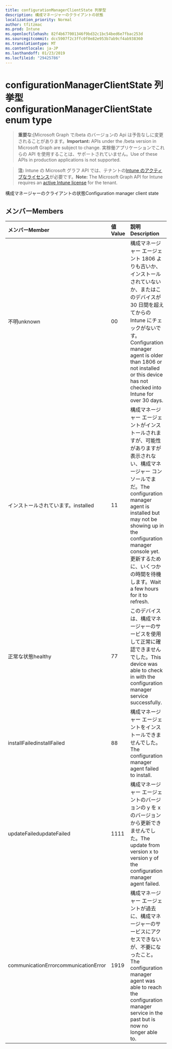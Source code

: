 ```yaml
---
title: configurationManagerClientState 列挙型
description: 構成マネージャーのクライアントの状態
localization_priority: Normal
author: tfitzmac
ms.prod: Intune
ms.openlocfilehash: 82f4b677001346f9bd32c1bc54bed6e7fbac253d
ms.sourcegitcommit: dcc5907f2c3ffc0f0e82e953b7ab9cf4ab938360
ms.translationtype: MT
ms.contentlocale: ja-JP
ms.lasthandoff: 01/23/2019
ms.locfileid: "29425786"
---
```

# <a name="configurationmanagerclientstate-enum-type"></a><span data-ttu-id="37092-103">configurationManagerClientState 列挙型</span><span class="sxs-lookup"><span data-stu-id="37092-103">configurationManagerClientState enum type</span></span>

> <span data-ttu-id="37092-104">**重要な:**[Microsoft Graph で/beta のバージョンの Api は予告なしに変更されることがあります。</span><span class="sxs-lookup"><span data-stu-id="37092-104">**Important:** APIs under the /beta version in Microsoft Graph are subject to change.</span></span> <span data-ttu-id="37092-105">実稼働アプリケーションでこれらの API を使用することは、サポートされていません。</span><span class="sxs-lookup"><span data-stu-id="37092-105">Use of these APIs in production applications is not supported.</span></span>

> <span data-ttu-id="37092-106">**注:** Intune の Microsoft グラフ API では、テナントの[Intune のアクティブなライセンス](https://go.microsoft.com/fwlink/?linkid=839381)が必要です。</span><span class="sxs-lookup"><span data-stu-id="37092-106">**Note:** The Microsoft Graph API for Intune requires an [active Intune license](https://go.microsoft.com/fwlink/?linkid=839381) for the tenant.</span></span>

<span data-ttu-id="37092-107">構成マネージャーのクライアントの状態</span><span class="sxs-lookup"><span data-stu-id="37092-107">Configuration manager client state</span></span>

## <a name="members"></a><span data-ttu-id="37092-108">メンバー</span><span class="sxs-lookup"><span data-stu-id="37092-108">Members</span></span>
|<span data-ttu-id="37092-109">メンバー</span><span class="sxs-lookup"><span data-stu-id="37092-109">Member</span></span>|<span data-ttu-id="37092-110">値</span><span class="sxs-lookup"><span data-stu-id="37092-110">Value</span></span>|<span data-ttu-id="37092-111">説明</span><span class="sxs-lookup"><span data-stu-id="37092-111">Description</span></span>|
|:---|:---|:---|
|<span data-ttu-id="37092-112">不明</span><span class="sxs-lookup"><span data-stu-id="37092-112">unknown</span></span>|<span data-ttu-id="37092-113">0</span><span class="sxs-lookup"><span data-stu-id="37092-113">0</span></span>|<span data-ttu-id="37092-114">構成マネージャー エージェント 1806 よりも古いか、インストールされていないか、またはこのデバイスが 30 日間を超えてからの Intune にチェックがないです。</span><span class="sxs-lookup"><span data-stu-id="37092-114">Configuration manager agent is older than 1806 or not installed or this device has not checked into Intune for over 30 days.</span></span>|
|<span data-ttu-id="37092-115">インストールされています。</span><span class="sxs-lookup"><span data-stu-id="37092-115">installed</span></span>|<span data-ttu-id="37092-116">1</span><span class="sxs-lookup"><span data-stu-id="37092-116">1</span></span>|<span data-ttu-id="37092-117">構成マネージャー エージェントがインストールされますが、可能性がありますが表示されない、構成マネージャー コンソールでまだ。</span><span class="sxs-lookup"><span data-stu-id="37092-117">The configuration manager agent is installed but may not be showing up in the configuration manager console yet.</span></span> <span data-ttu-id="37092-118">更新するために、いくつかの時間を待機します。</span><span class="sxs-lookup"><span data-stu-id="37092-118">Wait a few hours for it to refresh.</span></span>|
|<span data-ttu-id="37092-119">正常な状態</span><span class="sxs-lookup"><span data-stu-id="37092-119">healthy</span></span>|<span data-ttu-id="37092-120">7</span><span class="sxs-lookup"><span data-stu-id="37092-120">7</span></span>|<span data-ttu-id="37092-121">このデバイスは、構成マネージャーのサービスを使用して正常に確認できませんでした。</span><span class="sxs-lookup"><span data-stu-id="37092-121">This device was able to check in with the configuration manager service successfully.</span></span>|
|<span data-ttu-id="37092-122">installFailed</span><span class="sxs-lookup"><span data-stu-id="37092-122">installFailed</span></span>|<span data-ttu-id="37092-123">8</span><span class="sxs-lookup"><span data-stu-id="37092-123">8</span></span>|<span data-ttu-id="37092-124">構成マネージャー エージェントをインストールできませんでした。</span><span class="sxs-lookup"><span data-stu-id="37092-124">The configuration manager agent failed to install.</span></span>|
|<span data-ttu-id="37092-125">updateFailed</span><span class="sxs-lookup"><span data-stu-id="37092-125">updateFailed</span></span>|<span data-ttu-id="37092-126">11</span><span class="sxs-lookup"><span data-stu-id="37092-126">11</span></span>|<span data-ttu-id="37092-127">構成マネージャー エージェントのバージョンの y を x のバージョンから更新できませんでした。</span><span class="sxs-lookup"><span data-stu-id="37092-127">The update from version x to version y of the configuration manager agent failed.</span></span> |
|<span data-ttu-id="37092-128">communicationError</span><span class="sxs-lookup"><span data-stu-id="37092-128">communicationError</span></span>|<span data-ttu-id="37092-129">19</span><span class="sxs-lookup"><span data-stu-id="37092-129">19</span></span>|<span data-ttu-id="37092-130">構成マネージャー エージェントが過去に、構成マネージャーのサービスにアクセスできないが、不要になったこと。</span><span class="sxs-lookup"><span data-stu-id="37092-130">The configuration manager agent was able to reach the configuration manager service in the past but is now no longer able to.</span></span> |




